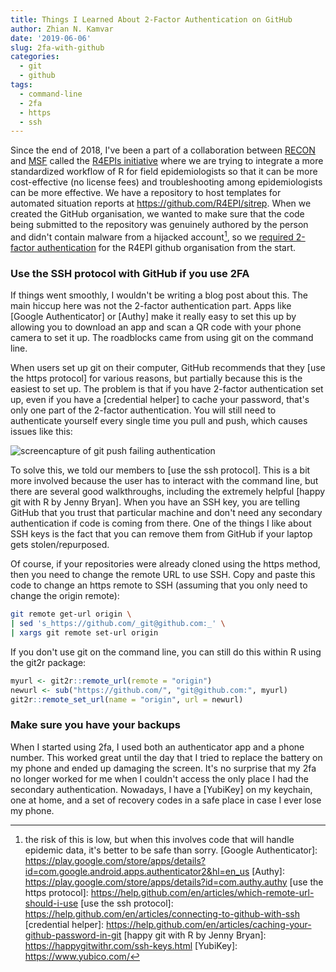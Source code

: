 ```yaml
---
title: Things I Learned About 2-Factor Authentication on GitHub
author: Zhian N. Kamvar
date: '2019-06-06'
slug: 2fa-with-github
categories:
  - git
  - github
tags:
  - command-line
  - 2fa
  - https
  - ssh
---
```


Since the end of 2018, I've been a part of a collaboration between [RECON] and
[MSF] called the [R4EPIs initiative] where we are trying to integrate a more
standardized workflow of R for field epidemiologists so that it can be more
cost-effective (no license fees) and troubleshooting among epidemiologists can
be more effective. We have a repository to host templates for automated 
situation reports at <https://github.com/R4EPI/sitrep>. When we created the 
GitHub organisation, we wanted to make sure that the code being submitted to the
repository was genuinely authored by the person and didn't contain malware from
a hijacked account[^1], so we [required 2-factor authentication] for the R4EPI
github organisation from the start.

### Use the SSH protocol with GitHub if you use 2FA

If things went smoothly, I wouldn't be writing a blog post about this. The main
hiccup here was not the 2-factor authentication part. Apps like [Google
Authenticator] or [Authy] make it really easy to set this up by allowing you to
download an app and scan a QR code with your phone camera to set it up. The
roadblocks came from using git on the command line. 

When users set up git on their computer, GitHub recommends that they [use the
https protocol] for various reasons, but partially because this is the easiest
to set up. The problem is that if you have 2-factor authentication set up, even
if you have a [credential helper] to cache your password, that's only one part
of the 2-factor authentication. You will still need to authenticate yourself
every single time you pull and push, which causes issues like this: 

![screencapture of git push failing authentication](../../img/git-push-fail.gif)

To solve this, we told our members to [use the ssh protocol]. This is a bit more
involved because the user has to interact with the command line, but there are
several good walkthroughs, including the extremely helpful [happy git with R by
Jenny Bryan]. When you have an SSH key, you are telling GitHub that you trust
that particular machine and don't need any secondary authentication if code is
coming from there. One of the things I like about SSH keys is the fact that you
can remove them from GitHub if your laptop gets stolen/repurposed.

Of course, if your repositories were already cloned using the https method, then
you need to change the remote URL to use SSH. Copy and paste this code to change
an https remote to SSH (assuming that you only need to change the origin remote):

```sh
git remote get-url origin \
| sed 's_https://github.com/_git@github.com:_' \
| xargs git remote set-url origin
```

If you don't use git on the command line, you can still do this within R using
the git2r package:

```r
myurl <- git2r::remote_url(remote = "origin")
newurl <- sub("https://github.com/", "git@github.com:", myurl)
git2r::remote_set_url(name = "origin", url = newurl)
```

### Make sure you have your backups

When I started using 2fa, I used both an authenticator app and a phone number.
This worked great until the day that I tried to replace the battery on my phone
and ended up damaging the screen. It's no surprise that my 2fa no longer worked
for me when I couldn't access the only place I had the secondary authentication.
Nowadays, I have a [YubiKey] on my keychain, one at home, and a set of recovery
codes in a safe place in case I ever lose my phone.


[RECON]: https://www.repidemicsconsortium.org
[MSF]: https://msf.org
[R4EPIs initiative]: https://blogs.msf.org/bloggers/larissa/innovation-introducing-r4epis
[required 2-factor authentication]: https://help.github.com/en/articles/requiring-two-factor-authentication-in-your-organization
[^1]: the risk of this is low, but when this involves code that will handle
      epidemic data, it's better to be safe than sorry.
[Google Authenticator]: https://play.google.com/store/apps/details?id=com.google.android.apps.authenticator2&hl=en_us
[Authy]: https://play.google.com/store/apps/details?id=com.authy.authy
[use the https protocol]: https://help.github.com/en/articles/which-remote-url-should-i-use
[use the ssh protocol]: https://help.github.com/en/articles/connecting-to-github-with-ssh
[credential helper]: https://help.github.com/en/articles/caching-your-github-password-in-git
[happy git with R by Jenny Bryan]: https://happygitwithr.com/ssh-keys.html
[YubiKey]: https://www.yubico.com/
